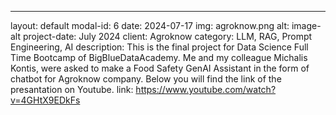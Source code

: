 ---
layout: default
modal-id: 6
date: 2024-07-17
img: agroknow.png
alt: image-alt
project-date: July 2024
client: Agroknow
category: LLM, RAG, Prompt Engineering, AI
description: This is the final project for Data Science Full Time Bootcamp of BigBlueDataAcademy. Me and my colleague Michalis Kontis, were asked to make a Food Safety GenAI Assistant in the form of chatbot for Agroknow company. Below you will find the link of the presantation on Youtube.
link: https://www.youtube.com/watch?v=4GHtX9EDkFs
